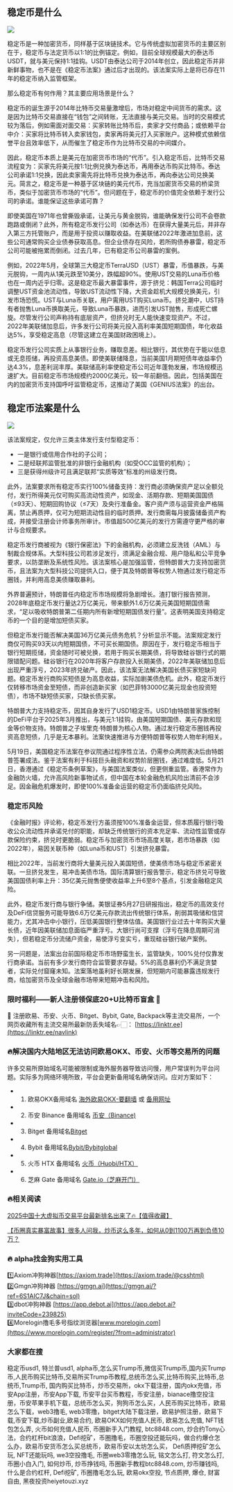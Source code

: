 ## 稳定币是什么

[![](https://307e939.webp.li/20250604121116336.png)](https://btc8848.com/top-10-exchanges)

稳定币是一种加密货币，同样基于区块链技术。它与传统虚拟加密货币的主要区别在于，稳定币与法定货币以1:1的比例锚定。例如，目前全球规模最大的泰达币USDT，就与美元保持1:1挂钩。USDT由泰达公司于2014年创立，因此稳定币并非新鲜事物，也不是在《稳定币法案》通过后才出现的。该法案实际上是将已存在11年的稳定币纳入监管框架。

那么稳定币有何作用？其主要应用场景是什么？

稳定币的诞生源于2014年比特币交易量激增后，市场对稳定中间货币的需求。这是因为比特币交易直接在“钱包”之间转账，无法直接与美元交易。当时的交易模式较为落后，例如需面对面交易：买家转账比特币后，卖家才交付商品；或依赖平台中介：买家将比特币转入卖家钱包，卖家再将美元打入买家账户。这种模式依赖信誉平台且效率低下，从而催生了稳定币作为比特币交易的中间媒介。

因此，稳定币本质上是美元在加密货币市场的“代币”。引入稳定币后，比特币交易流程变为：买家先将美元按1:1比例兑换为泰达币，再用泰达币购买比特币。泰达公司承诺1:1兑换，因此卖家需先将比特币兑换为泰达币，再向泰达公司兑换美元。简言之，稳定币是一种基于区块链的美元代币，充当加密货币交易的桥梁货币，类似于加密货币市场的“代币”。但问题在于，稳定币的价值完全依赖于发行公司的承诺。谁能保证这些承诺可靠？

即使美国在1971年也曾撕毁承诺，让美元与黄金脱钩，谁能确保发行公司不会卷款跑路或倒闭？此外，所有稳定币发行公司（如泰达币）在获得大量美元后，并非存入第三方托管账户，而是用于投资以赚取收益。在美联储2022年激进加息前，这些公司通常购买企业债券获取高息。但企业债存在风险，若所购债券暴雷，稳定币公司可能被拖累而倒闭。过去几年，已有稳定币公司暴雷的案例。

例如，2022年5月，全球第三大稳定币TerraUSD（UST）暴雷，币值暴跌，与美元脱钩，一周内从1美元跌至10美分，跌幅超90%。使用UST交易的Luna币价格也在一周内近乎归零。这是稳定币最大暴雷事件，源于挤兑：韩国Terra公司临时调整UST资金池流动性，导致UST流动性下降，大资金趁机大规模兑换美元，引发市场恐慌。UST与Luna币关联，用户需用UST购买Luna币。挤兑潮中，UST持有者抛售Luna币换取美元，导致Luna币暴跌，进而引发UST抛售，形成死亡螺旋。尽管发行公司声称持有底层资产，但挤兑时无人能快速变现资产。不过，2022年美联储加息后，许多发行公司将美元投入高利率美国短期国债，年化收益达5%，享受稳定高息（尽管这建立在美国财政困境上）。

稳定币发行公司实质上从事银行业务，赚取息差。相比银行，其优势在于能以低息或无息揽储，再投资高息美债。即使美联储降息，当前美国1月期短债年收益率仍达4.3%，息差利润丰厚。美联储高利率使稳定币公司近年蓬勃发展，市场规模迅速扩大。目前稳定币市场规模约2000亿美元，较一年前翻倍。因此，包括美国在内的加密货币支持国呼吁监管稳定币，这推动了美国《GENIUS法案》的出台。

## 稳定币法案是什么

[![](https://307e939.webp.li/20250604121033043.png)](https://btc8848.com/top-10-exchanges)

该法案规定，仅允许三类主体发行支付型稳定币：

- 一是银行或信用合作社的子公司；
- 二是经联邦监管批准的非银行金融机构（如受OCC监管的机构）；
- 三是获得州级许可且满足联邦“实质等效”标准的州级发行商。

此外，法案要求所有稳定币实行100%储备支持：发行商必须确保资产足以全额兑付，发行所得美元仅可购买高流动性资产，如现金、活期存款、短期美国国债（≤93天）、短期回购协议（≤7天）及央行准备金。客户资产须与运营资金严格隔离，禁止再质押，仅可为短期流动性目的临时质押。发行商需每月披露储备资产构成，并接受注册会计师事务所审计。市值超500亿美元的发行方需遵守更严格的审计与合规要求。

稳定币发行商被视为《银行保密法》下的金融机构，必须建立反洗钱（AML）与制裁合规体系。大型科技公司若涉足发行，须满足金融合规、用户隐私和公平竞争要求，以防垄断及系统性风险。该法案核心是加强监管，但特朗普大力支持加密货币，且法案为大型科技公司提供入口，便于其及特朗普等权势人物通过发行稳定币圈钱，并利用高息美债赚取暴利。

外界普遍预计，特朗普任内稳定币市场规模将急剧增长。渣打银行报告预测，2028年底稳定币发行量达2万亿美元，带来额外1.6万亿美元美国短期国债需求，“足以吸收特朗普第二任期内所有新增短期国债发行量”。这表明美国支持稳定币的一个目的是增加短债买家。

但稳定币发行能否解决美国36万亿美元债务危机？分析显示不能。法案规定发行商仅可购买93天以内短期国债，不可买长期国债。原因在于，发行稳定币相当于银行短期揽储，资金随时可被兑换，若用于购买长期美债，将导致硅谷银行式的期限错配问题。硅谷银行在2020年将客户存款投入长期美债，2022年美联储加息后出现严重浮亏，2023年挤兑破产。因此，该法案无法解决美国长债买家短缺问题。稳定币发行商购买短债是为高息收益，实际加剧美债危机。此外，稳定币发行仅转移市场资金至短债，而非创造新买家（如巴菲特3000亿美元现金也投资短债），市场不缺短债买家，只缺长债买家。

特朗普大力支持稳定币，因其自身发行了USD1稳定币。USD1由特朗普家族控制的DeFi平台于2025年3月推出，与美元1:1挂钩，由美国短期国债、美元存款和现金等价物支持。特朗普之子埃里克·特朗普为核心人物。通过发行稳定币圈钱再投资高息短债，几乎是无本暴利。法案快速推进与方便特朗普等权势人物牟利相关。

5月19日，美国稳定币法案在参议院通过程序性立法，仍需参众两院表决后由特朗普签署成法。鉴于法案有利于科技巨头融资和权势阶层圈钱，通过难度低。5月21日，香港通过《稳定币条例草案》，与美国法案类似，但更侧重监管。香港常作为金融防火墙，允许高风险新事物试点，但中国在本轮金融危机风险出清前不会涉足。因金融危机爆发时，即使100%准备金运营的稳定币仍面临挤兑风险。

### 稳定币风险

《金融时报》评论称，稳定币发行方虽须按100%准备金运营，但本质履行银行吸收公众流动性并承诺兑付的职能，却缺乏传统银行的资本充足率、流动性监管或存款保险约束，挤兑时更脆弱。稳定币与加密货币市场高度关联，若市场暴跌（如2022年），易因关联币种（如Luna币和UST）引发挤兑暴雷。

相比2022年，当前发行商将大量美元投入美国短债，使美债市场与稳定币紧密关联。一旦挤兑发生，易冲击美债市场。国际清算银行报告警示，稳定币挤兑可导致美国国债利率上升：35亿美元抛售便使收益率上升6至8个基点，引发金融稳定风险。

此外，稳定币发行商与银行争储。美银证券5月27日研报指出，稳定币的高效支付及DeFi信贷服务可能导致6.6万亿美元存款流出传统银行体系，削弱其吸储和信贷能力，尤其冲击中小银行，压低美国银行整体估值。美国银行业过去十年购买大量长债，近年因美联储加息面临严重浮亏。大银行尚可支撑（浮亏在降息周期可消失），但若稳定币分流储户资金，易使浮亏变实亏，重现硅谷银行破产案例。

另一问题是，法案出台前国际稳定币市场野蛮生长，监管缺失，100%兑付仅靠发行商承诺。当前有多少发行商符合监管要求存疑。5%的高息暴利仍不满足贪婪者，实际兑付窟窿未知。法案落地虽利好长期发展，但短期内可能暴露违规发行商，给加密货币及全球金融市场带来短期冲击和风险。

### 限时福利——新人注册领保底20+U比特币盲盒 🎁
🎁 注册欧易、币安、火币、Bitget、Bybit, Gate, Backpack等主流交易所，一个网页收藏所有主流交易所最新防丢失域名👉🏻： [https://linktr.ee](https://linktr.ee/navlink)

### 🔥解决国内大陆地区无法访问欧易OKX、币安、火币等交易所的问题
许多交易所原始域名可能被限制或海外服务器导致访问慢，用户常误判为平台问题。实际多为网络环境所致，平台会更新备用域名确保访问。应对方案如下：

- 1. 欧易OKX备用域名 [海外欧易OKX-要翻墙](https://www.okx.com/join/18639032) 或 [备用网址](https://www.chouyi.kim/zh-hans/join/18639032) 
- 2. 币安 Binance 备用域名 [币安（Binance)](https://accounts.binance.com/zh-CN/register?ref=36457687)
- 3. Bitget 备用域名[Bitget](https://www.bitget.com/zh-CN/referral/register?from=referral&clacCode=VRNEYUTR)
- 4. Bybit 备用域名[Bybit/Bybitglobal](https://www.bybitglobal.com/zh-MY/invite/?ref=VMKORMM)
- 5. 火币 HTX 备用域名 [火币（Huobi/HTX）](https://www.htx.com/invite/zh-cn/1f?invite_code=whf45223)
- 6. 芝麻 Gate 备用域名 [Gate.io（芝麻开门）](https://www.gate.io/zh/signup?ref_type=103&ref=A1ERAQ)

### 🔥相关阅读
[2025中国十大虚拟币交易平台最新排名出来了🔥【值得收藏】](https://btc8848.com/top-10-exchanges/)

[【币圈真实暴富故事】很多人问我，炒币这么多年，如何从0到1100万再到负债10万？](https://heiyetouzi.xyz/biquanstory001/)

### 🔥 alpha找金狗实用工具
1️⃣Axiom冲狗神器[https://axiom.trade](https://axiom.trade/@csshtml)  
2️⃣Gmgn冲狗神器 [https://gmgn.ai](https://gmgn.ai/?ref=6S1AIC7J&chain=sol)  
3️⃣dbot冲狗神器 [https://app.debot.ai](https://app.debot.ai?inviteCode=239825)  
4️⃣Morelogin撸毛多号指纹浏览器[www.morelogin.com](https://www.morelogin.com/register/?from=administrator)  

### 大家都在搜
稳定币usd1, 特兰普usd1, alpha币,怎么买Trump币,微信买Trump币,国内买Trump币,人民币购买比特币,交易所买Trump币教程,总统币怎么买,比特币购买,比特币,总统币,Trump币, 国内购买比特币，炒币交易所，okx下载注册，国内okx充值，币安App注册，币安App下载, 币安平台买币教程，币安注册，bianace撸空投注册，币安苹果手机下载，总统币怎么买，狗狗币怎么买，人民币购买比特币，欧易 怎么下载，web3撸毛, web3零撸，bitget大陆下载注册，欧易护照注册，欧易下载,币安下载,炒币副业,欧易合约, 欧易OKX如何充值人民币, 欧易怎么充值, NFT钱包怎么弄, 火币如何充值人民币, 币圈新手入门教程, btc8848.com, 炒合约Tony心法，合约杠杆bit浪浪，Defi挖矿，币圈撸毛，币圈空投还能玩吗，做合约爆仓怎么办，欧易币安货币怎么买总统币，欧易币安以太坊怎么买， Defi质押挖矿怎么玩, NFT还能玩吗, we3空投撸毛, 币圈web3零撸怎么玩, 铭文怎么打, 符文怎么打, 币圈小白入门, 如何炒币, 炒币挣钱吗, 币圈新手教程btc8848.com, 炒币赚钱吗, 什么是合约杠杆, Defi挖矿, 币圈撸毛怎么玩, 欧易okx空投, 节点质押, 爆仓, 财富自由, 黑夜投资heiyetouzi.xyz